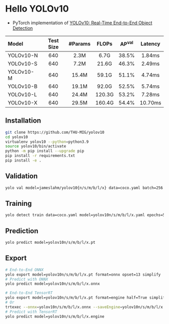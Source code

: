 # Hello YOLOv10

- PyTorch implementation of [YOLOv10: Real-Time End-to-End Object Detection](<https://arxiv.org/abs/2405.14458>)

| Model     | Test Size | #Params | FLOPs  | AP<sup>val</sup> | Latency |
| :-------- | :-------: | :-----: | :----: | :--------------: | :-----: |
| YOLOv10-N |    640    |  2.3M   |  6.7G  |      38.5%       | 1.84ms  |
| YOLOv10-S |    640    |  7.2M   | 21.6G  |      46.3%       | 2.49ms  |
| YOLOv10-M |    640    |  15.4M  | 59.1G  |      51.1%       | 4.74ms  |
| YOLOv10-B |    640    |  19.1M  | 92.0G  |      52.5%       | 5.74ms  |
| YOLOv10-L |    640    |  24.4M  | 120.3G |      53.2%       | 7.28ms  |
| YOLOv10-X |    640    |  29.5M  | 160.4G |      54.4%       | 10.70ms |

## Installation

```sh
git clone https://github.com/THU-MIG/yolov10
cd yolov10
virtualenv yolov10 --python=python3.9
source yolov10/bin/activate
python -m pip install --upgrade pip
pip install -r requirements.txt
pip install -e .
```

## Validation

```sh
yolo val model=jameslahm/yolov10{n/s/m/b/l/x} data=coco.yaml batch=256
```

## Training

```sh
yolo detect train data=coco.yaml model=yolov10n/s/m/b/l/x.yaml epochs=500 batch=256 imgsz=640 device=0,1,2,3,4,5,6,7
```

## Prediction

```sh
yolo predict model=yolov10n/s/m/b/l/x.pt
```

## Export

```sh
# End-to-End ONNX
yolo export model=yolov10n/s/m/b/l/x.pt format=onnx opset=13 simplify
# Predict with ONNX
yolo predict model=yolov10n/s/m/b/l/x.onnx

# End-to-End TensorRT
yolo export model=yolov10n/s/m/b/l/x.pt format=engine half=True simplify opset=13 workspace=16
# Or
trtexec --onnx=yolov10n/s/m/b/l/x.onnx --saveEngine=yolov10n/s/m/b/l/x.engine --fp16
# Predict with TensorRT
yolo predict model=yolov10n/s/m/b/l/x.engine
```
